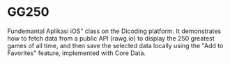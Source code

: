 # GG250

Fundemantal Aplikasi iOS" class on the Dicoding platform. It demonstrates how to fetch data from a public API (rawg.io) to display the 250 greatest games of all time, and then save the selected data locally using the "Add to Favorites" feature, implemented with Core Data.

